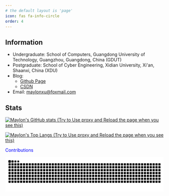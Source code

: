 ```yaml
---
# the default layout is 'page'
icon: fas fa-info-circle
order: 4
---
```


## Information
- Undergraduate: School of Computers, Guangdong University of Technology, Guangzhou, Guangdong, China (GDUT)
- Postgraduate: School of Cyber Engineering, Xidian University, Xi'an, Shaanxi, China (XDU)
- Blog: 
  - [Github Page](https://Country-If.github.io)
  - [CSDN](https://blog.csdn.net/weixin_45824303)
- Email: maylonxu@foxmail.com

## Stats
<!-- &hide=stars,commits,prs,issues,contribs -->
<!-- &theme=dark, radical, merko, gruvbox, tokyonight, onedark, cobalt, synthwave, highcontrast, dracula -->
[![Maylon's GitHub stats (Try to Use proxy and Reload the page when you see this)](https://github-readme-stats-three-brown-35.vercel.app/api?username=Country-If&show_icons=true&theme=transparent&include_all_commits=true&hide_border=true)](https://github.com/Country-If)

<!-- ?hide=language1,language2 -->
<!-- &layout=compact -->
[![Maylon's Top Langs (Try to Use proxy and Reload the page when you see this)](https://github-readme-stats-three-brown-35.vercel.app/api/top-langs/?username=Country-If&hide=tcl,xslt,jupyter%20notebook,smarty&theme=transparent&layout=compact&hide_border=true)](https://github.com/Country-If)

<!-- icons: https://rahuldkjain.github.io/gh-profile-readme-generator/ -->

<font color="blue">Contributions</font>

<picture>
  <source media="(prefers-color-scheme: light)" srcset="https://raw.githubusercontent.com/Country-If/Country-If/output/github-contribution-grid-snake.svg">
  <source media="(prefers-color-scheme: dark)" srcset="https://raw.githubusercontent.com/Country-If/Country-If/output/github-contribution-grid-snake-dark.svg">
  <source media="(prefers-color-scheme: light)" srcset="https://raw.githubusercontent.com/Country-If/Country-If/output/github-contribution-grid-snake-light.svg">
  <img alt="github contribution grid snake animation" src="https://raw.githubusercontent.com/Country-If/Country-If/output/github-contribution-grid-snake-dark.svg">
</picture>
